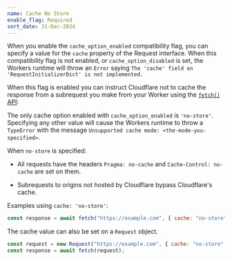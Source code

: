 ```yaml
---
name: Cache No Store
enable_flag: Required
sort_date: 31-Dec-2024
---
```


When you enable the `cache_option_enabled` compatibility flag, you can specify a value for the `cache` property of the Request interface.
When this compatibility flag is not enabled, or `cache_option_disabled` is set, the Workers runtime will throw an `Error` saying `The 'cache' field on
'RequestInitializerDict' is not implemented.`

When this flag is enabled you can instruct Cloudflare not to cache the response from a subrequest you make from your Worker using the [`fetch()` API](/workers/runtime-apis/fetch/):

The only cache option enabled with `cache_option_enabled` is `'no-store'`.
Specifying any other value will cause the Workers runtime to throw a `TypeError` with the message `Unsupported cache mode: <the-mode-you-specified>`.

When `no-store` is specified:

- All requests have the headers `Pragma: no-cache` and `Cache-Control: no-cache` are set on them.

- Subrequests to origins not hosted by Cloudflare bypass Cloudflare's cache.

Examples using `cache: 'no-store'`:

```js
const response = await fetch("https://example.com", { cache: "no-store" });
```

The cache value can also be set on a `Request` object.

```js
const request = new Request("https://example.com", { cache: "no-store" });
const response = await fetch(request);
```

